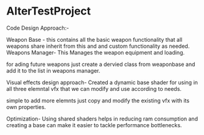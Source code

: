 # AlterTestProject

Code Design Approach:-

Weapon Base - this contains all the basic weapon functionality that all weapons share inherit from this and and custom functionality as needed.
Weapons Manager- This Manages the weapon equipment and loading.

for ading future weapons just create a dervied class from weaponbase and add it to the list in weapons manager.

Visual effects design approach-
Created a dynamic base shader for using in all three elemntal vfx that we can modify and use according to needs.

simple to add more elemnts just copy and modify the existing vfx with its own properties.

Optimization-
Using shared shaders helps in reducing ram consumption and creating a base can make it easier to tackle performance bottlenecks.